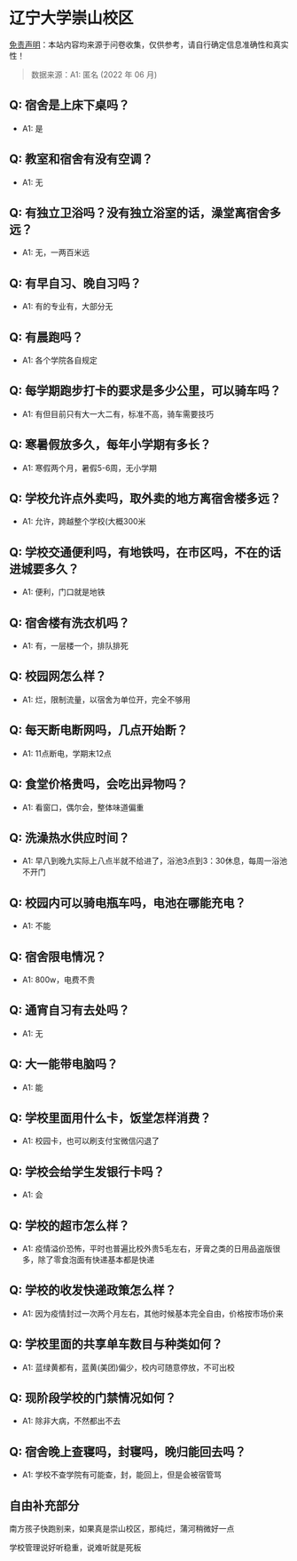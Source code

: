# 辽宁大学崇山校区

[免责声明](https://colleges.chat/#_3)：本站内容均来源于问卷收集，仅供参考，请自行确定信息准确性和真实性！

> 数据来源：A1: 匿名 (2022 年 06 月)

## Q: 宿舍是上床下桌吗？

- A1: 是

## Q: 教室和宿舍有没有空调？

- A1: 无

## Q: 有独立卫浴吗？没有独立浴室的话，澡堂离宿舍多远？

- A1: 无，一两百米远

## Q: 有早自习、晚自习吗？

- A1: 有的专业有，大部分无

## Q: 有晨跑吗？

- A1: 各个学院各自规定

## Q: 每学期跑步打卡的要求是多少公里，可以骑车吗？

- A1: 有但目前只有大一大二有，标准不高，骑车需要技巧

## Q: 寒暑假放多久，每年小学期有多长？

- A1: 寒假两个月，暑假5-6周，无小学期

## Q: 学校允许点外卖吗，取外卖的地方离宿舍楼多远？

- A1: 允许，跨越整个学校(大概300米

## Q: 学校交通便利吗，有地铁吗，在市区吗，不在的话进城要多久？

- A1: 便利，门口就是地铁

## Q: 宿舍楼有洗衣机吗？

- A1: 有，一层楼一个，排队排死

## Q: 校园网怎么样？

- A1: 烂，限制流量，以宿舍为单位开，完全不够用

## Q: 每天断电断网吗，几点开始断？

- A1: 11点断电，学期末12点

## Q: 食堂价格贵吗，会吃出异物吗？

- A1: 看窗口，偶尔会，整体味道偏重

## Q: 洗澡热水供应时间？

- A1: 早八到晚九实际上八点半就不给进了，浴池3点到3：30休息，每周一浴池不开门

## Q: 校园内可以骑电瓶车吗，电池在哪能充电？

- A1: 不能

## Q: 宿舍限电情况？

- A1: 800w，电费不贵

## Q: 通宵自习有去处吗？

- A1: 无

## Q: 大一能带电脑吗？

- A1: 能

## Q: 学校里面用什么卡，饭堂怎样消费？

- A1: 校园卡，也可以刷支付宝微信闪退了

## Q: 学校会给学生发银行卡吗？

- A1: 会

## Q: 学校的超市怎么样？

- A1: 疫情溢价恐怖，平时也普遍比校外贵5毛左右，牙膏之类的日用品盗版很多，除了零食泡面有快递基本都是快递

## Q: 学校的收发快递政策怎么样？

- A1: 因为疫情封过一次两个月左右，其他时候基本完全自由，价格按市场价来

## Q: 学校里面的共享单车数目与种类如何？

- A1: 蓝绿黄都有，蓝黄(美团)偏少，校内可随意停放，不可出校

## Q: 现阶段学校的门禁情况如何？

- A1: 除非大病，不然都出不去

## Q: 宿舍晚上查寝吗，封寝吗，晚归能回去吗？

- A1: 学校不查学院有可能查，封，能回上，但是会被宿管骂

## 自由补充部分

南方孩子快跑别来，如果真是崇山校区，那纯烂，蒲河稍微好一点

学校管理说好听稳重，说难听就是死板